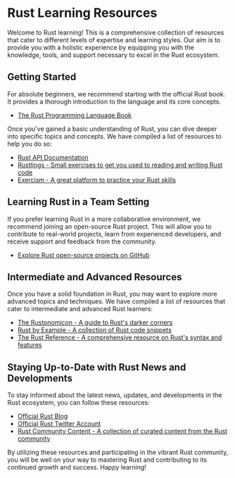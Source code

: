 # Rust Learning Resources

Welcome to Rust learning! This is a comprehensive collection of resources that cater to different levels of expertise and learning styles. Our aim is to provide you with a holistic experience by equipping you with the knowledge, tools, and support necessary to excel in the Rust ecosystem.

## Getting Started

For absolute beginners, we recommend starting with the official Rust book. It provides a thorough introduction to the language and its core concepts.

- [The Rust Programming Language Book](https://doc.rust-lang.org/book/)

Once you've gained a basic understanding of Rust, you can dive deeper into specific topics and concepts. We have compiled a list of resources to help you do so:

- [Rust API Documentation](https://doc.rust-lang.org/std/)
- [Rustlings - Small exercises to get you used to reading and writing Rust code](https://github.com/rust-lang/rustlings)
- [Exercism - A great platform to practice your Rust skills](https://exercism.io/tracks/rust)

## Learning Rust in a Team Setting

If you prefer learning Rust in a more collaborative environment, we recommend joining an open-source Rust project. This will allow you to contribute to real-world projects, learn from experienced developers, and receive support and feedback from the community.

- [Explore Rust open-source projects on GitHub](https://github.com/search?q=language%3ARust&type=Repositories)

## Intermediate and Advanced Resources

Once you have a solid foundation in Rust, you may want to explore more advanced topics and techniques. We have compiled a list of resources that cater to intermediate and advanced Rust learners:

- [The Rustonomicon - A guide to Rust's darker corners](https://doc.rust-lang.org/nomicon/)
- [Rust by Example - A collection of Rust code snippets](https://doc.rust-lang.org/stable/rust-by-example/)
- [The Rust Reference - A comprehensive resource on Rust's syntax and features](https://doc.rust-lang.org/reference/)

## Staying Up-to-Date with Rust News and Developments

To stay informed about the latest news, updates, and developments in the Rust ecosystem, you can follow these resources:

- [Official Rust Blog](https://blog.rust-lang.org/)
- [Official Rust Twitter Account](https://twitter.com/rustlang)
- [Rust Community Content - A collection of curated content from the Rust community](https://www.rustacean.net/)

By utilizing these resources and participating in the vibrant Rust community, you will be well on your way to mastering Rust and contributing to its continued growth and success. Happy learning!